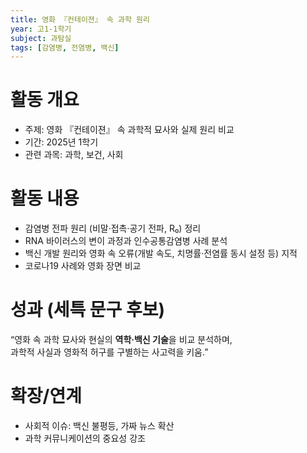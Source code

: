 ```yaml
---
title: 영화 『컨테이젼』 속 과학 원리
year: 고1-1학기
subject: 과탐실
tags: [감염병, 전염병, 백신]
---
```


# 활동 개요
- 주제: 영화 『컨테이젼』 속 과학적 묘사와 실제 원리 비교
- 기간: 2025년 1학기
- 관련 과목: 과학, 보건, 사회

# 활동 내용
- 감염병 전파 원리 (비말·접촉·공기 전파, R₀) 정리
- RNA 바이러스의 변이 과정과 인수공통감염병 사례 분석
- 백신 개발 원리와 영화 속 오류(개발 속도, 치명률·전염률 동시 설정 등) 지적
- 코로나19 사례와 영화 장면 비교

# 성과 (세특 문구 후보)
“영화 속 과학 묘사와 현실의 **역학·백신 기술**을 비교 분석하며,  
과학적 사실과 영화적 허구를 구별하는 사고력을 키움.”

# 확장/연계
- 사회적 이슈: 백신 불평등, 가짜 뉴스 확산
- 과학 커뮤니케이션의 중요성 강조
